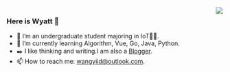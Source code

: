 <img align="right" src="https://github-readme-stats.vercel.app/api?username=hiWyatt&count_private=true&show_icons=true&theme=default" />

### Here is Wyatt 👋
                                                                                       
- 🏫 I’m an undergraduate student majoring in IoT👨‍💻.
- 🌱 I’m currently learning Algorithm, Vue, Go, Java, Python.
- ✒️ I like thinking and writing.I am also a [Blogger](https://wangyi.one).
- 📫 How to reach me: wangyiid@outlook.com.

